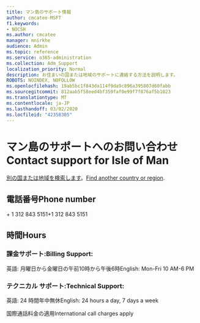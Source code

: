 ```yaml
---
title: マン島のサポート情報
author: cmcatee-MSFT
f1.keywords:
- NOCSH
ms.author: cmcatee
manager: mnirkhe
audience: Admin
ms.topic: reference
ms.service: o365-administration
ms.collection: Adm_Support
localization_priority: Normal
description: お住まいの国または地域のサポートに連絡する方法を説明します。
ROBOTS: NOINDEX, NOFOLLOW
ms.openlocfilehash: 19ab5bc1f843da114f9da9c896a395807d60fabb
ms.sourcegitcommit: 812aab5f58eed4bf359faf0e99f7f876af5b1023
ms.translationtype: MT
ms.contentlocale: ja-JP
ms.lasthandoff: 03/02/2020
ms.locfileid: "42358305"
---
```

# <a name="contact-support-for-isle-of-man"></a><span data-ttu-id="ba242-103">マン島のサポートへのお問い合わせ</span><span class="sxs-lookup"><span data-stu-id="ba242-103">Contact support for Isle of Man</span></span>

<span data-ttu-id="ba242-104">[別の国または地域を検索します](../contact-support-for-business-products.md)。</span><span class="sxs-lookup"><span data-stu-id="ba242-104">[Find another country or region](../contact-support-for-business-products.md).</span></span>

## <a name="phone-number"></a><span data-ttu-id="ba242-105">電話番号</span><span class="sxs-lookup"><span data-stu-id="ba242-105">Phone number</span></span>
<span data-ttu-id="ba242-106">+ 1 312 843 5151</span><span class="sxs-lookup"><span data-stu-id="ba242-106">+1 312 843 5151</span></span>

## <a name="hours"></a><span data-ttu-id="ba242-107">時間</span><span class="sxs-lookup"><span data-stu-id="ba242-107">Hours</span></span>
### <a name="billing-support"></a><span data-ttu-id="ba242-108">課金サポート:</span><span class="sxs-lookup"><span data-stu-id="ba242-108">Billing Support:</span></span>

<span data-ttu-id="ba242-109">英語: 月曜日から金曜日の午前10時から午後6時</span><span class="sxs-lookup"><span data-stu-id="ba242-109">English: Mon-Fri 10 AM-6 PM</span></span>

### <a name="technical-support"></a><span data-ttu-id="ba242-110">テクニカル サポート:</span><span class="sxs-lookup"><span data-stu-id="ba242-110">Technical Support:</span></span>

<span data-ttu-id="ba242-111">英語: 24 時間年中無休</span><span class="sxs-lookup"><span data-stu-id="ba242-111">English: 24 hours a day, 7 days a week</span></span>

<span data-ttu-id="ba242-112">国際通話料金の適用</span><span class="sxs-lookup"><span data-stu-id="ba242-112">International call charges apply</span></span>
